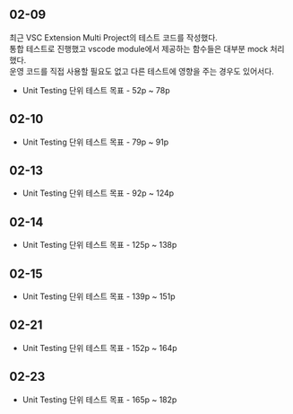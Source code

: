 ## 02-09

최근 VSC Extension Multi Project의 테스트 코드를 작성했다.  
통합 테스트로 진행했고 vscode module에서 제공하는 함수들은 대부분 mock 처리했다.  
운영 코드를 직접 사용할 필요도 없고 다른 테스트에 영향을 주는 경우도 있어서다.

- Unit Testing 단위 테스트 목표 - 52p ~ 78p

## 02-10

- Unit Testing 단위 테스트 목표 - 79p ~ 91p

## 02-13

- Unit Testing 단위 테스트 목표 - 92p ~ 124p

## 02-14

- Unit Testing 단위 테스트 목표 - 125p ~ 138p

## 02-15

- Unit Testing 단위 테스트 목표 - 139p ~ 151p

## 02-21

- Unit Testing 단위 테스트 목표 - 152p ~ 164p

## 02-23

- Unit Testing 단위 테스트 목표 - 165p ~ 182p
